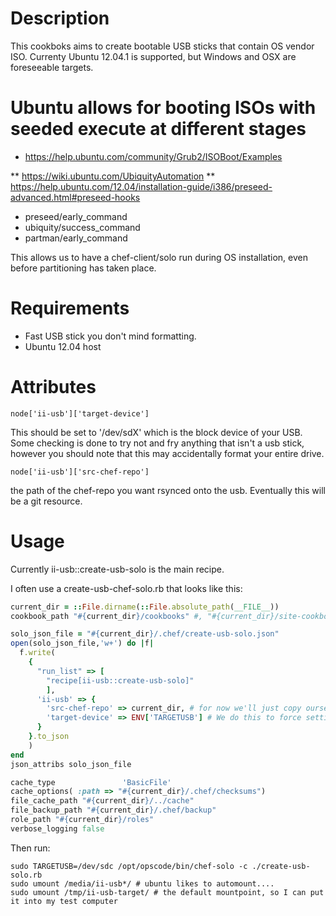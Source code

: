 Description
===========

This cookboks aims to create bootable USB sticks that contain OS vendor ISO.
Currenty Ubuntu 12.04.1 is supported, but Windows and OSX are foreseeable targets.


# Ubuntu allows for booting ISOs with seeded execute at different stages

* https://help.ubuntu.com/community/Grub2/ISOBoot/Examples

** https://wiki.ubuntu.com/UbiquityAutomation
** https://help.ubuntu.com/12.04/installation-guide/i386/preseed-advanced.html#preseed-hooks

* preseed/early_command
* ubiquity/success_command
* partman/early_command

This allows us to have a chef-client/solo run during OS installation,
even before partitioning has taken place.


Requirements
============

* Fast USB stick you don't mind formatting.
* Ubuntu 12.04 host

Attributes
==========

```
node['ii-usb']['target-device']
```
This should be set to '/dev/sdX' which is the block device of your USB.
Some checking is done to try not and fry anything that isn't a usb stick,
however you should note that this may accidentally format your entire drive.

```
node['ii-usb']['src-chef-repo']
```
the path of the chef-repo you want rsynced onto the usb.
Eventually this will be a git resource.


Usage
=====

Currently ii-usb::create-usb-solo is the main recipe.

I often use a create-usb-chef-solo.rb that looks like this:

```ruby
current_dir = ::File.dirname(::File.absolute_path(__FILE__))
cookbook_path "#{current_dir}/cookbooks" #, "#{current_dir}/site-cookbooks"

solo_json_file = "#{current_dir}/.chef/create-usb-solo.json"
open(solo_json_file,'w+') do |f|
  f.write(
    {
      "run_list" => [
        "recipe[ii-usb::create-usb-solo]"
        ],
      'ii-usb' => {
        'src-chef-repo' => current_dir, # for now we'll just copy ourselves
        'target-device' => ENV['TARGETUSB'] # We do this to force setting it at runtime
      }
    }.to_json
    )
end
json_attribs solo_json_file

cache_type               'BasicFile'
cache_options( :path => "#{current_dir}/.chef/checksums")
file_cache_path "#{current_dir}/../cache"
file_backup_path "#{current_dir}/.chef/backup"
role_path "#{current_dir}/roles"
verbose_logging false
```

Then run:

```shell
sudo TARGETUSB=/dev/sdc /opt/opscode/bin/chef-solo -c ./create-usb-solo.rb
sudo umount /media/ii-usb*/ # ubuntu likes to automount....
sudo umount /tmp/ii-usb-target/ # the default mountpoint, so I can put it into my test computer
```